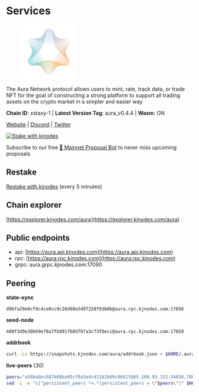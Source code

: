 # Services

<figure><img src="https://raw.githubusercontent.com/kj89/cosmos-images/main/logos/aura.png" width="150" alt=""><figcaption></figcaption></figure>

The Aura Network protocol allows users to mint, rate, track data,  or trade NFT for the goal of constructing a strong platform to  support all trading assets on the crypto market in a simpler and easier way

**Chain ID**: xstaxy-1 | **Latest Version Tag**: aura_v0.4.4 | **Wasm**: ON

[Website](https://aura.network) | [Discord](https://discord.gg/hpvF5QcWRf) | [Twitter](https://twitter.com/AuraNetworkHQ)

[![Stake with kjnodes](https://i.ibb.co/cr44Q8j/button-stake-with-kjnodes.png)](https://restake.app/aura/auravaloper17q4k3j6kcslrcuxtj9mxdcgez7kw7jdma8ykjs)

Subscribe to our free [🤖 Mainnet Proposal Bot](https://t.me/kjnodes_proposal_bot) to never miss upcoming proposals

## Restake

[Restake with kjnodes](https://restake.app/aura/auravaloper17q4k3j6kcslrcuxtj9mxdcgez7kw7jdma8ykjs) (every 5 minutes)
## Chain explorer
[https://explorer.kjnodes.com/aura](https://explorer.kjnodes.com/aura)

## Public endpoints

* api: [https://aura.api.kjnodes.com](https://aura.api.kjnodes.com)
* rpc: [https://aura.rpc.kjnodes.com](https://aura.rpc.kjnodes.com)
* grpc: aura.grpc.kjnodes.com:17090

## Peering

**state-sync**

```text
d9bfa29e0cf9c4ce0cc9c26d98e5d97228f93b0b@aura.rpc.kjnodes.com:17656
```

**seed-node**

```text
400f3d9e30b69e78a7fb891f60d76fa3c73f0ecc@aura.rpc.kjnodes.com:17659
```

**addrbook**
```bash
curl -Ls https://snapshots.kjnodes.com/aura/addrbook.json > $HOME/.aura/config/addrbook.json
```

**live-peers** (30)
```bash
peers="a58b4dec687b60ba05cf9a3e4cd1181b09c0661f@65.109.93.152:34656,7885a9e940b45b9a2183488ca3a901b043b6ed67@144.76.40.53:21756,0179528068da0dfaf61005cf5aa28793ca42b129@85.25.74.163:26656,670c0c23a1196e706e058133fbbb156f7f33b352@5.9.95.147:26656,1584b3aa3969def4a9f70555b3b442d334053e94@148.113.159.22:10156,c2215f1673d21a7462f38bf7fbd16f8567393f7c@13.251.159.166:26656,5e87d03a29ceca5e376e55588d9b099bb5d9524f@144.202.72.17:25656,10b4cb9cbd7d3dae1aacc97355c1269ce5e36c57@93.190.141.68:21056,abb367c73ef28fc90f5071e1258a23c0e5be17cd@103.107.183.89:26656,dce07d176e5ba4cfdc7b806eb80eabab162a09d0@45.76.213.229:26656,dc9c2ab4055a2ef8ddca435e9d8c120969562f98@194.247.13.139:26656,ddad7ae9754de0a474a7bb14f063a17d0fbcf510@107.155.65.7:26656,e46238ddcf2113b70f59b417994c375e2d67e265@71.236.119.108:40656,fa474fe8f7159c9699fb39acb2925702f0474502@141.95.157.139:10156,3e7ef25f1c9829351936884618659167400eb0f1@142.132.149.171:26656,b6a0d0d030f35ffffcfe92e72ea13933c1adbe62@116.202.174.253:21656,a19b89ebbf7331f435b8ef100ce501d2377922ea@209.126.116.182:26656,0599779759ed60e12ed39a94cd02d303ba10d591@95.214.52.174:36656,3e05f2b0fdd750511dbff9d3f6a47d3bc3d4b1f0@141.95.204.81:61456,ed15ae05f17dd4e672eec0a96c38364d063b68dc@65.108.6.45:60756,a60a9f3400cb978b313ad5a47d59f6c518ef2a04@3.135.201.61:26656,c9c0b28dcf2db5f0e7b756986d3326d62ba47e78@144.126.147.58:26656,f43c7c9a194ee5a97665a9aad8f887fdbb75e4ca@65.109.225.86:46656,d09fbac9fa84809f7ca34a40030bea2e87e77caf@148.113.6.190:26656,a859027129ee2524b57c43b9ecbe3bcc4d120efb@195.3.222.183:26656,63a90346040657406ddc48a2679e3bfbe17f717a@65.108.195.29:51656,dd6474ec049a264abd25248f0fd9178058331fe0@54.179.159.96:26656,358b375d2ed068e5670301760476637aa9ad79a0@51.79.19.15:30656,d9bfa29e0cf9c4ce0cc9c26d98e5d97228f93b0b@65.109.88.38:17656,71bb73be4f030e47b813350ee32076ee43c67c27@134.209.111.108:26656"
sed -i -e "s|^persistent_peers *=.*|persistent_peers = \"$peers\"|" $HOME/.aura/config/config.toml
```
